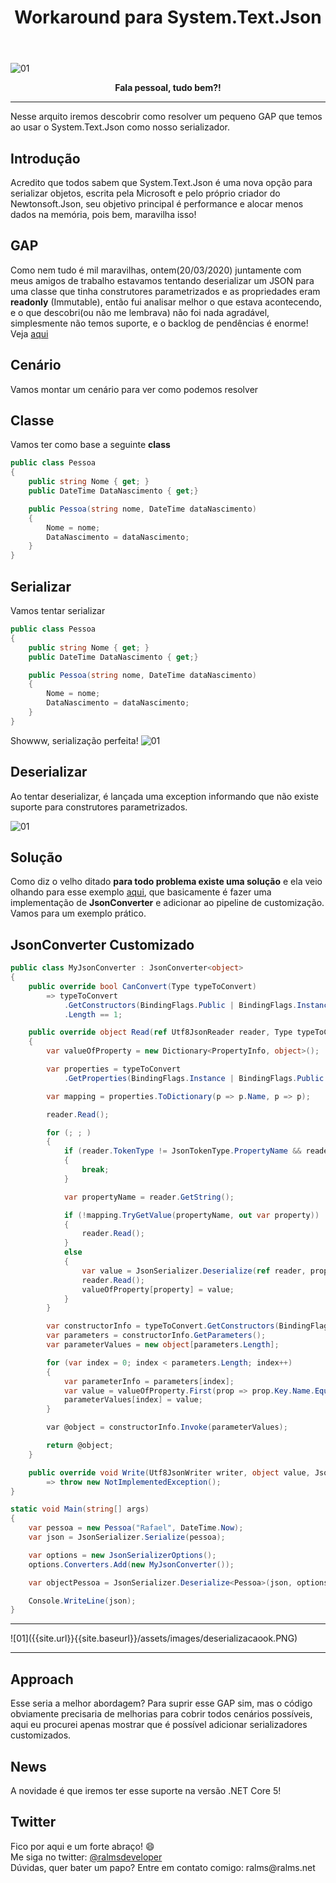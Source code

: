 ﻿---
title: "Workaround para System.Text.Json"
comments: true
excerpt_separator: "Ler mais"
toc: true
toc_label: "Tópicos"
categories:
  - Workaround
  - Json
  - AspNetCore
---

![01]({{site.url}}{{site.baseurl}}/assets/images/SystemTextJson.png)

<center><strong>Fala pessoal, tudo bem?!</strong></center>
<hr /> 
<div class="notice--warning">
Nesse arquito iremos descobrir como resolver um pequeno GAP que temos ao usar o System.Text.Json como nosso serializador.
</div> 

## Introdução
Acredito que todos sabem que System.Text.Json é uma nova opção para serializar objetos, escrita pela Microsoft e pelo próprio criador do Newtonsoft.Json, seu objetivo principal é performance e alocar menos dados na memória, pois bem, maravilha isso!

## GAP
Como nem tudo é mil maravilhas, ontem(20/03/2020) juntamente com meus amigos de trabalho estavamos tentando deserializar um JSON para uma classe que tinha construtores parametrizados e as propriedades eram <b>readonly</b> (Immutable), então fui analisar melhor o que estava acontecendo, e o que descobri(ou não me lembrava) não foi nada agradável, 
simplesmente não temos suporte, e o backlog de pendências é enorme! Veja <a target="_BLANK" href="https://docs.microsoft.com/pt-br/dotnet/standard/serialization/system-text-json-migrate-from-newtonsoft-how-to#table-of-differences-between-newtonsoftjson-and-systemtextjson" alt="">aqui</a>

## Cenário
Vamos montar um cenário para ver como podemos resolver

## Classe
Vamos ter como base a seguinte <b>class</b>
```csharp
public class Pessoa
{
    public string Nome { get; }
    public DateTime DataNascimento { get;} 

    public Pessoa(string nome, DateTime dataNascimento)
    {
        Nome = nome;
        DataNascimento = dataNascimento;
    }
}
```

## Serializar
Vamos tentar serializar 
```csharp
public class Pessoa
{
    public string Nome { get; }
    public DateTime DataNascimento { get;} 

    public Pessoa(string nome, DateTime dataNascimento)
    {
        Nome = nome;
        DataNascimento = dataNascimento;
    }
}
```
Showww, serialização perfeita!
![01]({{site.url}}{{site.baseurl}}/assets/images/serializacaook.PNG)

## Deserializar
Ao tentar deserializar, é lançada uma exception informando que não existe suporte para construtores parametrizados.

![01]({{site.url}}{{site.baseurl}}/assets/images/problemajsondeserialize.PNG)
 
## Solução
Como diz o velho ditado <b>para todo problema existe uma solução</b> e ela veio olhando para esse exemplo <a target="_BLANK" href="https://docs.microsoft.com/pt-br/dotnet/standard/serialization/system-text-json-migrate-from-newtonsoft-how-to#deserialize-to-immutable-classes-and-structs" alt="">aqui</a>, que basicamente é fazer uma implementação de <b>JsonConverter</b> e adicionar ao pipeline de customização. Vamos para um exemplo prático.

## JsonConverter Customizado
```csharp
public class MyJsonConverter : JsonConverter<object>
{
    public override bool CanConvert(Type typeToConvert)
        => typeToConvert
            .GetConstructors(BindingFlags.Public | BindingFlags.Instance)
            .Length == 1; 

    public override object Read(ref Utf8JsonReader reader, Type typeToConvert, JsonSerializerOptions options)
    {
        var valueOfProperty = new Dictionary<PropertyInfo, object>();

        var properties = typeToConvert
            .GetProperties(BindingFlags.Instance | BindingFlags.Public | BindingFlags.NonPublic);

        var mapping = properties.ToDictionary(p => p.Name, p => p);

        reader.Read();

        for (; ; )
        {
            if (reader.TokenType != JsonTokenType.PropertyName && reader.TokenType != JsonTokenType.String)
            {
                break;
            }

            var propertyName = reader.GetString();

            if (!mapping.TryGetValue(propertyName, out var property))
            {
                reader.Read();
            }
            else
            {
                var value = JsonSerializer.Deserialize(ref reader, property.PropertyType, options);
                reader.Read();
                valueOfProperty[property] = value;
            }
        }

        var constructorInfo = typeToConvert.GetConstructors(BindingFlags.Public | BindingFlags.Instance).First();
        var parameters = constructorInfo.GetParameters();
        var parameterValues = new object[parameters.Length];

        for (var index = 0; index < parameters.Length; index++)
        {
            var parameterInfo = parameters[index];
            var value = valueOfProperty.First(prop => prop.Key.Name.Equals(parameterInfo.Name, StringComparison.InvariantCultureIgnoreCase)).Value;
            parameterValues[index] = value;
        }

        var @object = constructorInfo.Invoke(parameterValues);

        return @object;
    }

    public override void Write(Utf8JsonWriter writer, object value, JsonSerializerOptions options)
        => throw new NotImplementedException();
}
```

```csharp
static void Main(string[] args)
{
    var pessoa = new Pessoa("Rafael", DateTime.Now);
    var json = JsonSerializer.Serialize(pessoa);

    var options = new JsonSerializerOptions();
    options.Converters.Add(new MyJsonConverter());

    var objectPessoa = JsonSerializer.Deserialize<Pessoa>(json, options);

    Console.WriteLine(json);
}
```
<hr />
![01]({{site.url}}{{site.baseurl}}/assets/images/deserializacaook.PNG)
<hr />

## Approach
Esse seria a melhor abordagem? Para suprir esse GAP sim, mas o código obviamente precisaria de melhorias para cobrir todos cenários possíveis, aqui eu procurei apenas mostrar que é possível adicionar serializadores customizados.

## News
A novidade é que iremos ter esse suporte na versão .NET Core 5!


## Twitter
<div class="notice--info">
 Fico por aqui e um forte abraço! 😄 <br />
 Me siga no twitter: <a alt="" href="https://twitter.com/RalmsDeveloper">@ralmsdeveloper</a><br />
 Dúvidas, quer bater um papo? Entre em contato comigo: ralms@ralms.net
</div> 

<br>
